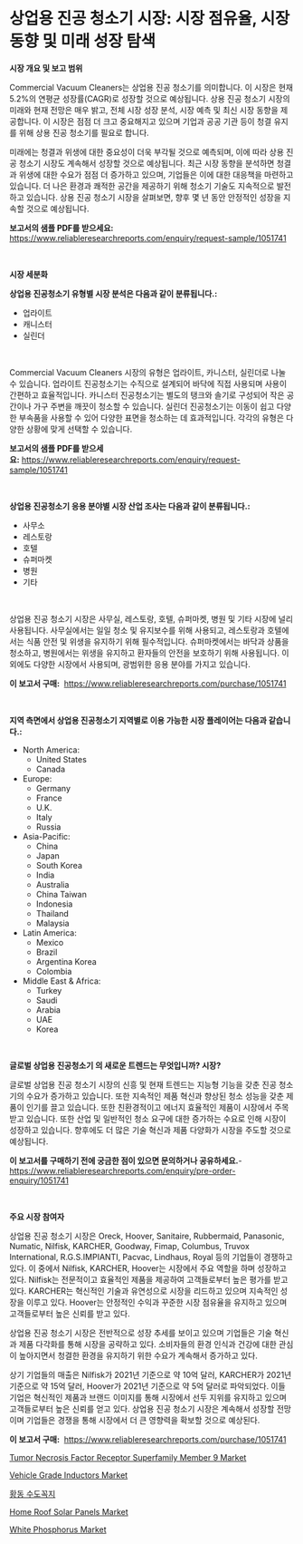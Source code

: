 <p><h1>상업용 진공 청소기 시장: 시장 점유율, 시장 동향 및 미래 성장 탐색</h1></p><p><strong>시장 개요 및 보고 범위</strong></p>
<p><p>Commercial Vacuum Cleaners는 상업용 진공 청소기를 의미합니다. 이 시장은 현재 5.2%의 연평균 성장률(CAGR)로 성장할 것으로 예상됩니다. 상용 진공 청소기 시장의 미래와 현재 전망은 매우 밝고, 전체 시장 성장 분석, 시장 예측 및 최신 시장 동향을 제공합니다. 이 시장은 점점 더 크고 중요해지고 있으며 기업과 공공 기관 등이 청결 유지를 위해 상용 진공 청소기를 필요로 합니다.</p><p>미래에는 청결과 위생에 대한 중요성이 더욱 부각될 것으로 예측되며, 이에 따라 상용 진공 청소기 시장도 계속해서 성장할 것으로 예상됩니다. 최근 시장 동향을 분석하면 청결과 위생에 대한 수요가 점점 더 증가하고 있으며, 기업들은 이에 대한 대응책을 마련하고 있습니다. 더 나은 환경과 쾌적한 공간을 제공하기 위해 청소기 기술도 지속적으로 발전하고 있습니다. 상용 진공 청소기 시장을 살펴보면, 향후 몇 년 동안 안정적인 성장을 지속할 것으로 예상됩니다.</p></p>
<p><strong>보고서의 샘플 PDF를 받으세요:</strong> <a href="https://www.reliableresearchreports.com/enquiry/request-sample/1051741">https://www.reliableresearchreports.com/enquiry/request-sample/1051741</a></p>
<p>&nbsp;</p>
<p><strong>시장 세분화</strong></p>
<p><strong>상업용 진공청소기 유형별 시장 분석은 다음과 같이 분류됩니다.:</strong></p>
<p><ul><li>업라이트</li><li>캐니스터</li><li>실린더</li></ul></p>
<p>&nbsp;</p>
<p><p>Commercial Vacuum Cleaners 시장의 유형은 업라이트, 카니스터, 실린더로 나눌 수 있습니다. 업라이트 진공청소기는 수직으로 설계되어 바닥에 직접 사용되며 사용이 간편하고 효율적입니다. 카니스터 진공청소기는 별도의 탱크와 솔기로 구성되어 작은 공간이나 가구 주변을 깨끗이 청소할 수 있습니다. 실린더 진공청소기는 이동이 쉽고 다양한 부속품을 사용할 수 있어 다양한 표면을 청소하는 데 효과적입니다. 각각의 유형은 다양한 상황에 맞게 선택할 수 있습니다.</p></p>
<p><strong>보고서의 샘플 PDF를 받으세요:</strong>&nbsp;<a href="https://www.reliableresearchreports.com/enquiry/request-sample/1051741">https://www.reliableresearchreports.com/enquiry/request-sample/1051741</a></p>
<p>&nbsp;</p>
<p><strong> 상업용 진공청소기 응용 분야별 시장 산업 조사는 다음과 같이 분류됩니다.:</strong></p>
<p><ul><li>사무소</li><li>레스토랑</li><li>호텔</li><li>슈퍼마켓</li><li>병원</li><li>기타</li></ul></p>
<p>&nbsp;</p>
<p><p>상업용 진공 청소기 시장은 사무실, 레스토랑, 호텔, 슈퍼마켓, 병원 및 기타 시장에 널리 사용됩니다. 사무실에서는 일일 청소 및 유지보수를 위해 사용되고, 레스토랑과 호텔에서는 식품 안전 및 위생을 유지하기 위해 필수적입니다. 슈퍼마켓에서는 바닥과 상품을 청소하고, 병원에서는 위생을 유지하고 환자들의 안전을 보호하기 위해 사용됩니다. 이외에도 다양한 시장에서 사용되며, 광범위한 응용 분야를 가지고 있습니다.</p></p>
<p><strong>이 보고서 구매:</strong>&nbsp; <a href="https://www.reliableresearchreports.com/purchase/1051741">https://www.reliableresearchreports.com/purchase/1051741</a></p>
<p>&nbsp;</p>
<p><strong>지역 측면에서 상업용 진공청소기 지역별로 이용 가능한 시장 플레이어는 다음과 같습니다.:</strong></p>
<p><ul>
    <li>
        North America:
        <ul>
            <li>United States</li>
            <li>Canada</li>
        </ul>
    </li>
    <li>
        Europe:
        <ul>
            <li>Germany</li>
            <li>France</li>
            <li>U.K.</li>
            <li>Italy</li>
            <li>Russia</li>
        </ul>
    </li>
    <li>
        Asia-Pacific:
        <ul>
            <li>China</li>
            <li>Japan</li>
            <li>South Korea</li>
            <li>India</li>
            <li>Australia</li>
            <li>China Taiwan</li>
            <li>Indonesia</li>
            <li>Thailand</li>
            <li>Malaysia</li>
        </ul>
    </li>
    <li>
        Latin America:
        <ul>
            <li>Mexico</li>
            <li>Brazil</li>
            <li>Argentina Korea</li>
            <li>Colombia</li>
        </ul>
    </li>
    <li>
        Middle East & Africa:
        <ul>
            <li>Turkey</li>
            <li>Saudi</li>
            <li>Arabia</li>
            <li>UAE</li>
            <li>Korea</li>
        </ul>
    </li>
    </ul></p>
<p>&nbsp;</p>
<p><strong>글로벌 상업용 진공청소기 의 새로운 트렌드는 무엇입니까? 시장?</strong></p>
<p><p>글로벌 상업용 진공 청소기 시장의 신흥 및 현재 트렌드는 지능형 기능을 갖춘 진공 청소기의 수요가 증가하고 있습니다. 또한 지속적인 제품 혁신과 향상된 청소 성능을 갖춘 제품이 인기를 끌고 있습니다. 또한 친환경적이고 에너지 효율적인 제품이 시장에서 주목받고 있습니다. 또한 산업 및 일반적인 청소 요구에 대한 증가하는 수요로 인해 시장이 성장하고 있습니다. 향후에도 더 많은 기술 혁신과 제품 다양화가 시장을 주도할 것으로 예상됩니다.</p></p>
<p><strong>이 보고서를 구매하기 전에 궁금한 점이 있으면 문의하거나 공유하세요.</strong>- <a href="https://www.reliableresearchreports.com/enquiry/pre-order-enquiry/1051741">https://www.reliableresearchreports.com/enquiry/pre-order-enquiry/1051741</a></p>
<p>&nbsp;</p>
<p><strong>주요 시장 참여자</strong></p>
<p><p>상업용 진공 청소기 시장은 Oreck, Hoover, Sanitaire, Rubbermaid, Panasonic, Numatic, Nilfisk, KARCHER, Goodway, Fimap, Columbus, Truvox International, R.G.S.IMPIANTI, Pacvac, Lindhaus, Royal 등의 기업들이 경쟁하고 있다. 이 중에서 Nilfisk, KARCHER, Hoover는 시장에서 주요 역할을 하며 성장하고 있다. Nilfisk는 전문적이고 효율적인 제품을 제공하여 고객들로부터 높은 평가를 받고 있다. KARCHER는 혁신적인 기술과 유연성으로 시장을 리드하고 있으며 지속적인 성장을 이루고 있다. Hoover는 안정적인 수익과 꾸준한 시장 점유율을 유지하고 있으며 고객들로부터 높은 신뢰를 받고 있다.</p><p>상업용 진공 청소기 시장은 전반적으로 성장 추세를 보이고 있으며 기업들은 기술 혁신과 제품 다각화를 통해 시장을 공략하고 있다. 소비자들의 환경 인식과 건강에 대한 관심이 높아지면서 청결한 환경을 유지하기 위한 수요가 계속해서 증가하고 있다.</p><p>상기 기업들의 매출은 Nilfisk가 2021년 기준으로 약 10억 달러, KARCHER가 2021년 기준으로 약 15억 달러, Hoover가 2021년 기준으로 약 5억 달러로 파악되었다. 이들 기업은 혁신적인 제품과 브랜드 이미지를 통해 시장에서 선두 지위를 유지하고 있으며 고객들로부터 높은 신뢰를 얻고 있다. 상업용 진공 청소기 시장은 계속해서 성장할 전망이며 기업들은 경쟁을 통해 시장에서 더 큰 영향력을 확보할 것으로 예상된다.</p></p>
<p><strong>이 보고서 구매:</strong>&nbsp;&nbsp;<a href="https://www.reliableresearchreports.com/purchase/1051741">https://www.reliableresearchreports.com/purchase/1051741</a></p>
<p><p><a href="https://view.publitas.com/reportprime-1/tumor-necrosis-factor-receptor-superfamily-member-9-market-research-report-provides-thorough-industry-overview-which-offers-an-in-depth-analysis-of-product-trends-and-new-market-divisions/">Tumor Necrosis Factor Receptor Superfamily Member 9 Market</a></p><p><a href="https://github.com/mahnoor2003/Market-Research-Report-List-3/blob/main/vehicle-grade-inductors-market.md">Vehicle Grade Inductors Market</a></p><p><a href="https://github.com/vskv4779xr1/Market-Research-Report-List-1/blob/main/8465736188981.md">황동 수도꼭지</a></p><p><a href="https://view.publitas.com/reportprime-1/home-roof-solar-panels-market-dynamics-2024-2031-also-about-its-market-trends-projections-and-opportunities/">Home Roof Solar Panels Market</a></p><p><a href="https://issuu.com/reportprime-2/docs/white-phosphorus-market-size-2030.pptx">White Phosphorus Market</a></p></p>
